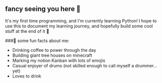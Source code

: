 ## fancy seeing you here 👋

It's my first time programming, and I'm currently learning Python! I hope to use this to document my learning journey, and hopefully build some cool stuff at the end of it 🌷

###🍒 some fun facts about me: 
- Drinking coffee to power through the day
- Building giant tree houses on minecraft
- Marking my notion Kanban with lots of emojis 
- Casual enjoyer of drums (not skilled enough to call myself a drummer... yet)
- Loves to drink 
<!--
**orangecharli/orangecharli** is a ✨ _special_ ✨ repository because its `README.md` (this file) appears on your GitHub profile.

Here are some ideas to get you started:

- 🔭 I’m currently working on ...
- 🌱 I’m currently learning ...
- 👯 I’m looking to collaborate on ...
- 🤔 I’m looking for help with ...
- 💬 Ask me about ...
- 📫 How to reach me: ...
- 😄 Pronouns: ...
- ⚡ Fun fact: ...
-->
